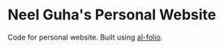 # Neel Guha's Personal Website

Code for personal website. Built using [al-folio](https://github.com/alshedivat/al-folio).